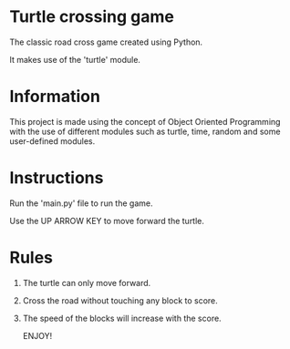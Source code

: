 # Turtle crossing game

The classic road cross game created using Python.

It makes use of the 'turtle' module.

# Information

This project is made using the concept of Object Oriented Programming with the use of different modules such as turtle, time, random and some user-defined modules.

# Instructions

Run the 'main.py' file to run the game.

Use the UP ARROW KEY to move forward the turtle.

# Rules

1. The turtle can only move forward.
2. Cross the road without touching any block to score.
3. The speed of the blocks will increase with the score.


   ENJOY!
